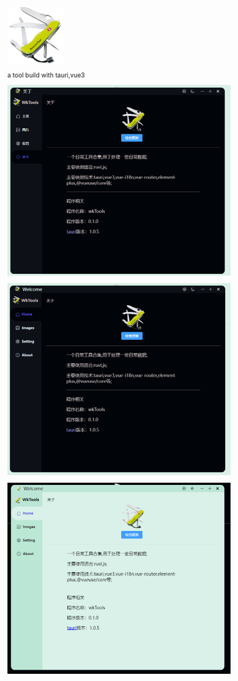 ![](src-tauri/icons/128x128.png)

a tool  build with tauri,vue3


![](img/A01.png)

![](img/A02.png)

![](img/A03.png)